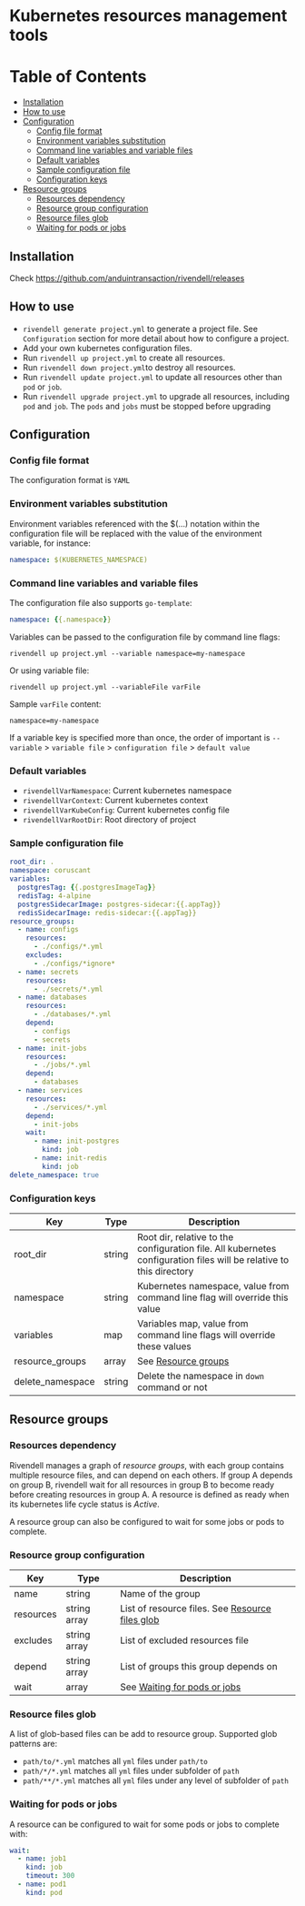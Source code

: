 # Kubernetes resources management tools

# Table of Contents

 - [Installation](#installation)
 - [How to use](#how-to-use)
 - [Configuration](#configuration)
   - [Config file format](#config-file-format)
   - [Environment variables substitution](#environment-variables-substitution)
   - [Command line variables and variable files](#command-line-variables-and-variable-files)
   - [Default variables](#default-variables)
   - [Sample configuration file](#sample-configuration-file)
   - [Configuration keys](#configuration-keys)
 - [Resource groups](#resource-groups)
   - [Resources dependency](#resources-dependency)
   - [Resource group configuration](#resource-group-configuration)
   - [Resource files glob](#resource-files-glob)
   - [Waiting for pods or jobs](#waiting-for-pods-or-jobs) 

## Installation

Check https://github.com/anduintransaction/rivendell/releases

## How to use

 - `rivendell generate project.yml` to generate a project file. See `Configuration` section for more detail
 about how to configure a project.
 - Add your own kubernetes configuration files.
 - Run `rivendell up project.yml` to create all resources.
 - Run `rivendell down project.yml`to destroy all resources.
 - Run `rivendell update project.yml` to update all resources other than `pod` or `job`.
 - Run `rivendell upgrade project.yml` to upgrade all resources, including `pod` and `job`. The `pods` and `jobs` must be stopped before upgrading
 
## Configuration

### Config file format

The configuration format is `YAML`

### Environment variables substitution

Environment variables referenced with the $(...) notation within the configuration file will be replaced with the value of the environment variable, for instance:

```YAML
namespace: $(KUBERNETES_NAMESPACE)
```

### Command line variables and variable files

The configuration file also supports `go-template`:

```YAML
namespace: {{.namespace}}
```

Variables can be passed to the configuration file by command line flags:

`rivendell up project.yml --variable namespace=my-namespace`

Or using variable file:

`rivendell up project.yml --variableFile varFile`

Sample `varFile` content:

```
namespace=my-namespace
```

If a variable key is specified more than once, the order of important is `--variable` > `variable file` > `configuration file` > `default value`

### Default variables

- `rivendellVarNamespace`: Current kubernetes namespace
- `rivendellVarContext`: Current kubernetes context
- `rivendellVarKubeConfig`: Current kubernetes config file
- `rivendellVarRootDir`: Root directory of project

### Sample configuration file

```YAML
root_dir: .
namespace: coruscant
variables:
  postgresTag: {{.postgresImageTag}}
  redisTag: 4-alpine
  postgresSidecarImage: postgres-sidecar:{{.appTag}}
  redisSidecarImage: redis-sidecar:{{.appTag}}
resource_groups:
  - name: configs
    resources:
      - ./configs/*.yml
    excludes:
      - ./configs/*ignore*
  - name: secrets
    resources:
      - ./secrets/*.yml
  - name: databases
    resources:
      - ./databases/*.yml
    depend:
      - configs
      - secrets
  - name: init-jobs
    resources:
      - ./jobs/*.yml
    depend:
      - databases
  - name: services
    resources:
      - ./services/*.yml
    depend:
      - init-jobs
    wait:
      - name: init-postgres
        kind: job
      - name: init-redis
        kind: job
delete_namespace: true
```

### Configuration keys

| Key | Type | Description |
|-----|------|-------------|
| root\_dir | string | Root dir, relative to the configuration file. All kubernetes configuration files will be relative to this directory |
| namespace | string | Kubernetes namespace, value from command line flag will override this value |
| variables | map | Variables map, value from command line flags will override these values |
| resource\_groups | array | See [Resource groups](#resource-groups) |
| delete\_namespace | string | Delete the namespace in `down` command or not |

## Resource groups

### Resources dependency

Rivendell manages a graph of *resource groups*, with each group contains multiple resource files, and can depend
on each others. If group A depends on group B, rivendell wait for all resources in group B to become ready before 
creating resources in group A. A resource is defined as ready when its kubernetes life cycle status is *Active*.

A resource group can also be configured to wait for some jobs or pods to complete.

### Resource group configuration

| Key | Type | Description |
|-----|------|-------------|
| name | string | Name of the group |
| resources | string array | List of resource files. See [Resource files glob](#resource-files-glob) |
| excludes | string array | List of excluded resources file |
| depend | string array | List of groups this group depends on |
| wait | array | See [Waiting for pods or jobs](#waiting-for-pods-or-jobs) |


### Resource files glob

A list of glob-based files can be add to resource group. Supported glob patterns are:

 - `path/to/*.yml` matches all `yml` files under `path/to`
 - `path/*/*.yml` matches all `yml` files under subfolder of `path`
 - `path/**/*.yml` matches all `yml` files under any level of subfolder of `path`
 
### Waiting for pods or jobs

A resource can be configured to wait for some pods or jobs to complete with:

```YAML
wait:
  - name: job1
    kind: job
    timeout: 300
  - name: pod1
    kind: pod
```
